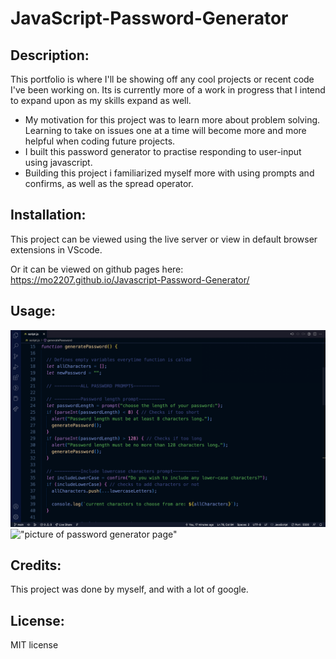 # JavaScript-Password-Generator

## Description:
  
This portfolio is where I'll be showing off any cool projects or recent code I've been working on. Its is currently more of a work in progress that I intend to expand upon as my skills expand as well.
  - My motivation for this project was to learn more about problem solving. Learning to take on issues one at a time will become more and more helpful when coding future projects.
  - I built this password generator to practise responding to user-input using javascript.
  - Building this project i familiarized myself more with using prompts and confirms, as well as the spread operator.
  
## Installation:
This project can be viewed using the live server or view in default browser extensions in VScode.

Or it can be viewed on github pages here: https://mo2207.github.io/Javascript-Password-Generator/

## Usage:
!["picture of password generator code"](./assets/images/PasswordGeneratorCode.png)
!["picture of password generator page"](./assets/imagesPasswordGeneratorScreenshot/.png)

## Credits:
This project was done by myself, and with a lot of google.

## License:
MIT license
